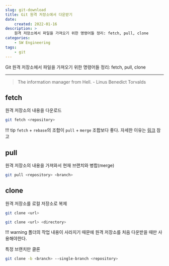 ```yaml
---
slug: git-download
title: Git 원격 저장소에서 다운받기
date:
    created: 2022-01-16
description: >
    원격 저장소에서 파일을 가져오기 위한 명령어들 정리: fetch, pull, clone
categories:
    - SW Engineering
tags:
    - git
---
```


Git 원격 저장소에서 파일을 가져오기 위한 명령어들 정리: fetch, pull, clone  

<!-- more -->

---

> The information manager from Hell. - Linus Benedict Torvalds

## fetch

원격 저장소의 내용을 다운로드  

```sh
git fetch <repository>
```

!!! tip
    `fetch` + `rebase`의 조합이 `pull` + `merge` 조합보다 좋다. 자세한 이유는 [링크](https://ryanking13.github.io/2021/10/17/why-git-pull-is-broken.html) 참고  

## pull

원격 저장소의 내용을 가져와서 현재 브랜치와 병합(merge)  

```sh
git pull <repository> <branch>
```

## clone

원격 저장소를 로컬 저장소로 복제  

```sh
git clone <url>
```

```sh
git clone <url> <directory>
```

!!! warning
    폴더의 작업 내용이 사라지기 때문에 원격 저장소를 처음 다운받을 때만 사용해야한다.  

특정 브랜치만 클론  

```sh
git clone -b <branch> --single-branch <repository>
```
